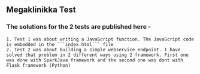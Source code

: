 ##  Megaklinikka Test

### The solutions for the 2 tests are published here -
    
    1. Test 1 was about writing a JavaScript function. The JavaScript code is embedded in the ```index.html``` file
    2. Test 2 was about building a simple webservice endpoint. I have solved that problem in 2 different ways using 2 framework. First one was done with SparkJava framework and the second one was dont with Flask framework (Python) 
    
